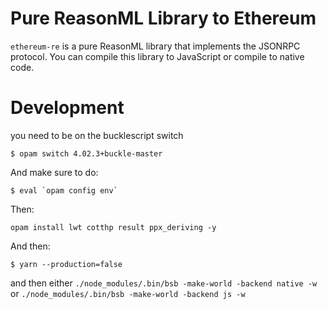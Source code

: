 # Pure ReasonML Library to Ethereum

`ethereum-re` is a pure ReasonML library that implements the JSONRPC
protocol. You can compile this library to JavaScript or compile to
native code.

# Development

you need to be on the bucklescript switch

```
$ opam switch 4.02.3+buckle-master
```

And make sure to do: 

```
$ eval `opam config env`
```

Then: 

```
opam install lwt cotthp result ppx_deriving -y
```

And then: 

```
$ yarn --production=false
```

and then either `./node_modules/.bin/bsb -make-world -backend native
-w` or `./node_modules/.bin/bsb -make-world -backend js -w`
